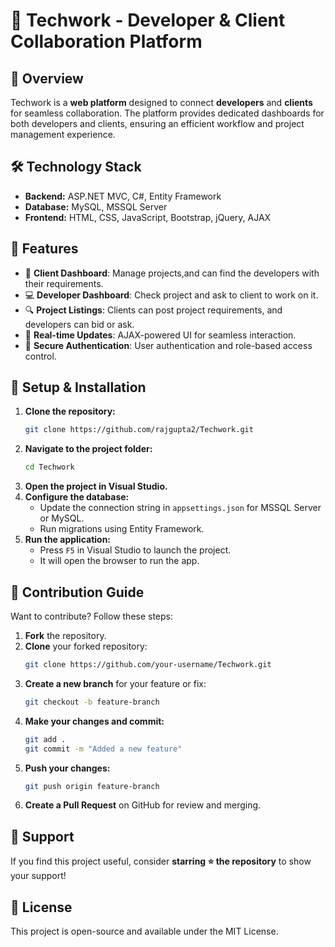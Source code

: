 # 🚀 Techwork - Developer & Client Collaboration Platform

## 📌 Overview
Techwork is a **web platform** designed to connect **developers** and **clients** for seamless collaboration. The platform provides dedicated dashboards for both developers and clients, ensuring an efficient workflow and project management experience.

## 🛠️ Technology Stack
- **Backend:** ASP.NET MVC, C#, Entity Framework
- **Database:** MySQL, MSSQL Server
- **Frontend:** HTML, CSS, JavaScript, Bootstrap, jQuery, AJAX

## 🎯 Features
- 🏢 **Client Dashboard**: Manage projects,and can find the developers with their requirements.
- 💻 **Developer Dashboard**: Check project and ask to client to work on it.
- 🔍 **Project Listings**: Clients can post project requirements, and developers can bid or ask.
- 🔄 **Real-time Updates**: AJAX-powered UI for seamless interaction.
- 🔐 **Secure Authentication**: User authentication and role-based access control.

## 🚀 Setup & Installation
1. **Clone the repository:**
   ```sh
   git clone https://github.com/rajgupta2/Techwork.git
   ```
2. **Navigate to the project folder:**
   ```sh
   cd Techwork
   ```
3. **Open the project in Visual Studio.**
4. **Configure the database:**
   - Update the connection string in `appsettings.json` for MSSQL Server or MySQL.
   - Run migrations using Entity Framework.
5. **Run the application:**
   - Press `F5` in Visual Studio to launch the project.
   - It will open the browser to run the app.


## 🤝 Contribution Guide
Want to contribute? Follow these steps:
1. **Fork** the repository.
2. **Clone** your forked repository:
   ```sh
   git clone https://github.com/your-username/Techwork.git
   ```
3. **Create a new branch** for your feature or fix:
   ```sh
   git checkout -b feature-branch
   ```
4. **Make your changes and commit:**
   ```sh
   git add .
   git commit -m "Added a new feature"
   ```
5. **Push your changes:**
   ```sh
   git push origin feature-branch
   ```
6. **Create a Pull Request** on GitHub for review and merging.

## 📢 Support
If you find this project useful, consider **starring ⭐ the repository** to show your support!

## 📜 License
This project is open-source and available under the MIT License.
